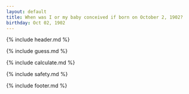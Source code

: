 ```yaml
---
layout: default
title: When was I or my baby conceived if born on October 2, 1902?
birthday: Oct 02, 1902
---
```


{% include header.md %}

{% include guess.md %}

{% include calculate.md %}

{% include safety.md %}

{% include footer.md %}



